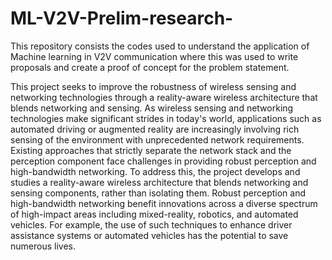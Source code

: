 # ML-V2V-Prelim-research-
This repository consists the codes used to understand the application of Machine learning in V2V communication where this was used to write proposals and create a proof of concept for the problem statement.


This project seeks to improve the robustness of wireless sensing and networking technologies through a reality-aware wireless architecture that blends networking and sensing. 
As wireless sensing and networking technologies make significant strides in today's world, applications such as automated driving or augmented reality are increasingly involving rich sensing of the environment with unprecedented network requirements. Existing approaches that strictly separate the network stack and the perception component face challenges in providing robust perception and high-bandwidth networking. To address this, the project develops and studies a reality-aware wireless architecture that blends networking and sensing components, rather than isolating them. Robust perception and high-bandwidth networking benefit innovations across a diverse spectrum of high-impact areas including mixed-reality, robotics, and automated vehicles. For example, the use of such techniques to enhance driver assistance systems or automated vehicles has the potential to save numerous lives.
